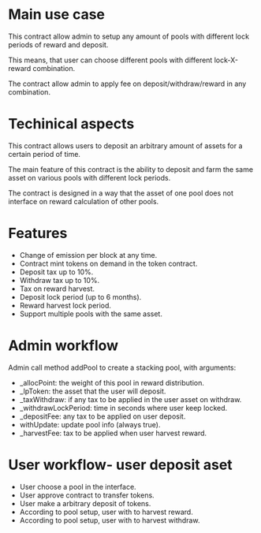 # Main use case

This contract allow admin to setup any amount of pools with different lock periods of reward and deposit.

This means, that user can choose different pools with different lock-X-reward combination.

The contract allow admin to apply fee on deposit/withdraw/reward in any combination.

# Techinical aspects

This contract allows users to deposit an arbitrary amount of assets for a certain period of time.

The main feature of this contract is the ability to deposit and farm the same asset on various pools with different lock periods.

The contract is designed in a way that the asset of one pool does not interface on reward calculation of other pools.

# Features

- Change of emission per block at any time.
- Contract mint tokens on demand in the token contract.
- Deposit tax up to 10%.
- Withdraw tax up to 10%.
- Tax on reward harvest.
- Deposit lock period (up to 6 months).
- Reward harvest lock period.
- Support multiple pools with the same asset.

# Admin workflow

Admin call method addPool to create a stacking pool, with arguments:
 
- _allocPoint: the weight of this pool in reward distribution.
- _lpToken: the asset that the user will deposit.
- _taxWithdraw: if any tax to be applied in the user asset on withdraw.
- _withdrawLockPeriod: time in seconds where user keep locked.
- _depositFee: any tax to be applied on user deposit.
- withUpdate: update pool info (always true).
- _harvestFee: tax to be applied when user harvest reward.

# User workflow- user deposit aset

- User choose a pool in the interface.
- User approve contract to transfer tokens.
- User make a arbitrary deposit of tokens.
- According to pool setup, user with to harvest reward.
- According to pool setup, user with to harvest withdraw.

